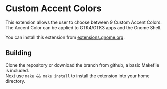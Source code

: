 # Custom Accent Colors

This extension allows the user to choose between 9 Custom Accent Colors. The Accent Color can be applied to GTK4/GTK3 apps and the Gnome Shell.

You can install this extension from [extensions.gnome.org](https://extensions.gnome.org/extension/5547/custom-accent-colors).

## Building

Clone the repository or download the branch from github, a basic Makefile is included.<br/>
Next use `make && make install` to install the extension into your home directory.